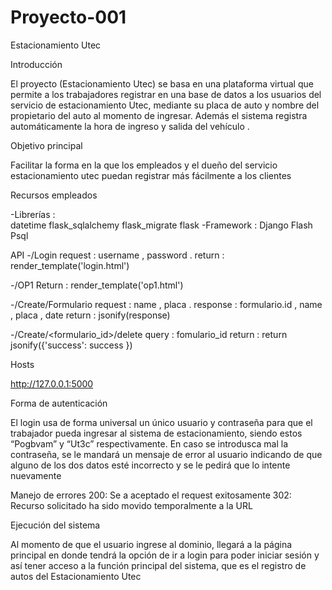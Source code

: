 # Proyecto-001
Estacionamiento Utec

Introducción  

El proyecto (Estacionamiento Utec) se basa en una plataforma virtual que permite a los trabajadores registrar en una base de datos a los usuarios del servicio de estacionamiento Utec, mediante su placa de auto y nombre del propietario del auto al momento de ingresar. Además el sistema registra automáticamente la hora de ingreso y salida  del vehículo .

Objetivo principal

Facilitar la forma en la que los empleados y el dueño del servicio estacionamiento utec puedan registrar  más fácilmente a los clientes

Recursos empleados

-Librerías :  
datetime
flask_sqlalchemy
flask_migrate
flask
-Framework :
Django
Flash
Psql


API
-/Login 
request : username , password .
return : render_template('login.html')

-/OP1
Return : render_template('op1.html')


-/Create/Formulario
request : name , placa .
response : formulario.id , name , placa , date 
return : jsonify(response)

-/Create/<formulario_id>/delete
query : fomulario_id
return : return jsonify({'success': success })


 Hosts

http://127.0.0.1:5000

Forma de autenticación

El login usa de forma universal un único usuario y contraseña para que el trabajador pueda ingresar al sistema de estacionamiento, siendo estos “Pogbvam” y “Ut3c” respectivamente. En caso se introdusca mal la contraseña, se le mandará un mensaje de error al usuario indicando de que alguno de los dos datos esté incorrecto y se le pedirá que lo intente nuevamente 

Manejo de errores
200: Se a aceptado el request exitosamente
302: Recurso solicitado ha sido movido temporalmente a la URL

Ejecución del sistema 

Al momento de que el usuario ingrese al dominio, llegará a la página principal en donde tendrá la opción de ir a login para poder iniciar sesión y así tener acceso a la función principal del sistema, que es el registro de autos del Estacionamiento Utec 
 
  
